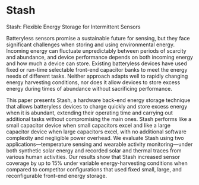 # Stash
Stash: Flexible Energy Storage for Intermittent Sensors

Batteryless sensors promise a sustainable future for sensing, but they face significant challenges when storing and using
environmental energy. Incoming energy can fluctuate unpredictably between periods of scarcity and abundance, and device
performance depends on both incoming energy and how much a device can store. Existing batteryless devices have used fixed
or run-time selectable front-end capacitor banks to meet the energy needs of different tasks. Neither approach adapts well to
rapidly changing energy harvesting conditions, nor does it allow devices to store excess energy during times of abundance
without sacrificing performance.

This paper presents Stash, a hardware back-end energy storage technique that allows batteryless devices to charge quickly
and store excess energy when it is abundant, extending their operating time and carrying out additional tasks without
compromising the main ones. Stash performs like a small capacitor device when small capacitors excel and like a large
capacitor device when large capacitors excel, with no additional software complexity and negligible power overhead. We
evaluate Stash using two applications—temperature sensing and wearable activity monitoring—under both synthetic solar
energy and recorded solar and thermal traces from various human activities. Our results show that Stash increased sensor
coverage by up to 15% under variable energy-harvesting conditions when compared to competitor configurations that used
fixed small, large, and reconfigurable front-end energy storage.
